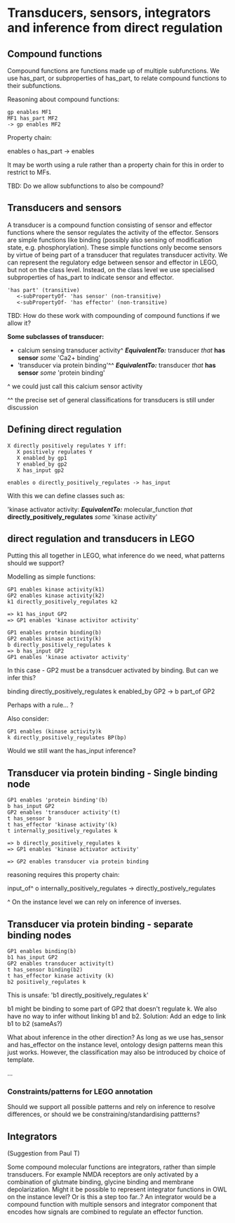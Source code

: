 # Transducers, sensors, integrators and inference from direct regulation

## Compound functions

Compound functions are functions made up of multiple subfunctions.  We use has_part, or subproperties of has_part, to relate compound functions to their subfunctions.

Reasoning about compound functions:

~~~~~~~~~~
gp enables MF1
MF1 has_part MF2
-> gp enables MF2
~~~~~~~~~~~

Property chain:

enables o has_part -> enables

It may be worth using a rule rather than a property chain for this in order to restrict to MFs.

TBD: Do we allow subfunctions to also be compound?


## Transducers and sensors

A transducer is a compound function consisting of  sensor and effector functions where the sensor regulates the activity of the effector.  Sensors are simple functions like binding (possibly also sensing of modification state, e.g. phosphorylation). These simple functions only become sensors by virtue of being part of a transducer that regulates transducer activity.  We can represent the regulatory edge between sensor and effector in LEGO, but not on the class level.  Instead, on the class level we use specialised subproperties of has_part to indicate sensor and effector.

```
'has part' (transitive)
   <-subPropertyOf- 'has sensor' (non-transitive)
   <-subPropertyOf- 'has effector' (non-transitive)
```

TBD: How do these work with compounding of compound functions if we allow it?

**Some subclasses of transducer:**

* calcium sensing transducer activity^ ***EquivalentTo:*** transducer *that* **has sensor** *some* 'Ca2+ binding'
* 'transducer via protein binding'^^ ***EquivalentTo:*** transducer *that* **has sensor** *some* 'protein binding' 

^ we could just call this calcium sensor activity

^^ the precise set of general classifications for transducers is still under discussion

## Defining direct regulation

```
X directly positively regulates Y iff:
   X positively regulates Y
   X enabled_by gp1
   Y enabled_by gp2
   X has_input gp2

enables o directly_positively_regulates -> has_input 
```

With this we can define classes such as:

'kinase activator activity: ***EquivalentTo:*** molecular_function *that* **directly_positively_regulates** *some* 'kinase activity'


## direct regulation and transducers in LEGO

Putting this all together in LEGO, what inference do we need, what patterns should we support?

Modelling as simple functions:

```
GP1 enables kinase activity(k1)
GP2 enables kinase activity(k2)
k1 directly_positively_regulates k2

=> k1 has_input GP2
=> GP1 enables 'kinase activitor activity'
```

```
GP1 enables protein binding(b)
GP2 enables kinase activity(k)
b directly_positively_regulates k
=> b has_input GP2
GP1 enables 'kinase activator activity'
```

In this case - GP2 must be a transdcuer activated by binding. But can we infer this?

binding directly_positively_regulates k enabled_by GP2 -> b part_of GP2

Perhaps with a rule... ?

Also consider:

```
GP1 enables (kinase activity)k
k directly_positively_regulates BP(bp)
```

Would we still want the has_input inference?


## Transducer via protein binding - Single binding node

```
GP1 enables 'protein binding'(b)
b has_input GP2
GP2 enables 'transducer activity'(t)
t has_sensor b
t has_effector 'kinase activity'(k)
t internally_positively_regulates k

=> b directly_positively_regulates k
=> GP1 enables 'kinase activator activity'

=> GP2 enables transducer via protein binding

```

reasoning requires this property chain: 

input_of^ o internally_positively_regulates -> directly_postively_regulates

^ On the instance level we can rely on inference of inverses.


## Transducer via protein binding - separate binding nodes


```
GP1 enables binding(b)
b1 has_input GP2
GP2 enables transducer activity(t)
t has_sensor binding(b2)
t has_effector kinase activity (k)
b2 positively_regulates k

```

This is unsafe: 'b1 directly_positively_regulates k' 

b1 might be binding to some part of GP2 that doesn't regulate k. We also have no way to infer without linking b1 and b2. Solution: Add an edge to link b1 to b2 (sameAs?)

What about inference in the other direction?  As long as we use has_sensor and has_effector on the instance level, ontology design patterns mean this just works.  However, the classification may also be introduced by choice of template.

...

### Constraints/patterns for LEGO annotation

Should we support all possible patterns and rely on inference to resolve differences, or should we be constraining/standardising pattterns?

## Integrators

(Suggestion from Paul T)

Some compound molecular functions are integrators, rather than simple transducers.  For example NMDA receptors are only activated by a combination of glutmate binding, glycine binding and membrane depolarization.  Might it be possible to represent integrator functions in OWL on the instance level?  Or is this a step too far..?  An integrator would be a compound function with multiple sensors and integrator component that encodes how signals are combined to regulate an effector function.   
